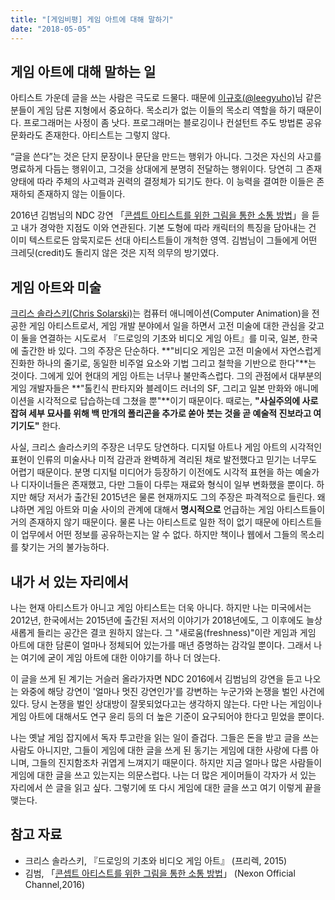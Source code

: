 ```yaml
---
title: "[게임비평] 게임 아트에 대해 말하기"
date: "2018-05-05"
---
```


[크리스 솔라스키(Chris Solarski)]: http://solarskistudio.com/about_contact.html
[이규호(@leegyuho)]: https://twitter.com/leegyuho
[콘셉트 아티스트를 위한 그림을 통한 소통 방법]: http://ndcreplay.nexon.com/NDC2016/sessions/NDC2016_0016.html#k%5B%5D=%EA%B9%80%EB%B2%94

## 게임 아트에 대해 말하는 일

아티스트 가운데 글을 쓰는 사람은 극도로 드물다. 때문에 [이규호(@leegyuho)]님 같은 분들이 게임 담론 지형에서 중요하다. 목소리가 없는 이들의 목소리 역할을 하기 때문이다. 프로그래머는 사정이 좀 낫다. 프로그래머는 블로깅이나 컨설턴트 주도 방법론 공유 문화라도 존재한다. 아티스트는 그렇지 않다.

“글을 쓴다”는 것은 단지 문장이나 문단을 만드는 행위가 아니다. 그것은 자신의 사고를 명료하게 다듬는 행위이고, 그것을 상대에게 분명히 전달하는 행위이다. 당연히 그 존재 양태에 따라 주체의 사고력과 권력의 결정체가 되기도 한다. 이 능력을 결여한 이들은 존재하되 존재하지 않는 이들이다.

2016년 김범님의 NDC 강연 「[콘셉트 아티스트를 위한 그림을 통한 소통 방법]」을 듣고 내가 경악한 지점도 이와 연관된다. 기본 도형에 따라 캐릭터의 특징을 담아내는 건 이미 텍스트로든 암묵지로든 선대 아티스트들이 개척한 영역. 김범님이 그들에게 어떤 크레딧(credit)도 돌리지 않은 것은 지적 의무의 방기였다.

## 게임 아트와 미술

[크리스 솔라스키(Chris Solarski)]는 컴퓨터 애니메이션(Computer Animation)을 전공한 게임 아티스트로서, 게임 개발 분야에서 일을 하면서 고전 미술에 대한 관심을 갖고 이 둘을 연결하는 시도로서 『드로잉의 기초와 비디오 게임 아트』를 미국, 일본, 한국에 출간한 바 있다. 그의 주장은 단순하다. **"비디오 게임은 고전 미술에서 자연스럽게 진화한 하나의 줄기로, 동일한 비주얼 요소와 기법 그리고 철학을 기반으로 한다"**는 것이다. 그에게 있어 현대의 게임 아트는 너무나 불만족스럽다. 그의 관점에서 대부분의 게임 개발자들은 **"톨킨식 판타지와 블레이드 러너의 SF, 그리고 일본 만화와 애니메이션을 시각적으로 답습하는데 그쳤을 뿐"**이기 때문이다. 때로는, **"사실주의에 사로잡혀 세부 묘사를 위해 백 만개의 폴리곤을 추가로 쏟아 붓는 것을 곧 예술적 진보라고 여기기도"** 한다.

사실, 크리스 솔라스키의 주장은 너무도 당연하다. 디지털 아트나 게임 아트의 시각적인 표현이 인류의 미술사나 미적 감관과 완벽하게 격리된 채로 발전했다고 믿기는 너무도 어렵기 때문이다. 분명 디지털 미디어가 등장하기 이전에도 시각적 표현을 하는 예술가나 디자이너들은 존재했고, 다만 그들이 다루는 재료와 형식이 일부 변화했을 뿐이다. 하지만 해당 저서가 출간된 2015년은 물론 현재까지도 그의 주장은 파격적으로 들린다. 왜냐하면 게임 아트와 미술 사이의 관계에 대해서 **명시적으로** 언급하는 게임 아티스트들이 거의 존재하지 않기 때문이다. 물론 나는 아티스트로 일한 적이 없기 때문에 아티스트들이 업무에서 어떤 정보를 공유하는지는 알 수 없다. 하지만 책이나 웹에서 그들의 목소리를 찾기는 거의 불가능하다.

## 내가 서 있는 자리에서

나는 현재 아티스트가 아니고 게임 아티스트는 더욱 아니다. 하지만 나는 미국에서는 2012년, 한국에서는 2015년에 출간된 저서의 이야기가 2018년에도, 그 이후에도 늘상 새롭게 들리는 공간은 결코 원하지 않는다. 그 "새로움(freshness)"이란 게임과 게임 아트에 대한 담론이 얼마나 정체되어 있는가를 매년 증명하는 감각일 뿐이다. 그래서 나는 여기에 굳이 게임 아트에 대한 이야기를 하나 더 얹는다.


이 글을 쓰게 된 계기는 거슬러 올라가자면 NDC 2016에서 김범님의 강연을 듣고 나오는 와중에 해당 강연이 '얼마나 멋진 강연인가'를 강변하는 누군가와 논쟁을 벌인 사건에 있다. 당시 논쟁을 벌인 상대방이 잘못되었다고는 생각하지 않는다. 다만 나는 게임이나 게임 아트에 대해서도 연구 윤리 등의 더 높은 기준이 요구되어야 한다고 믿었을 뿐이다.

나는 옛날 게임 잡지에서 독자 투고란을 읽는 일이 즐겁다. 그들은 돈을 받고 글을 쓰는 사람도 아니지만, 그들이 게임에 대한 글을 쓰게 된 동기는 게임에 대한 사랑에 다름 아니며, 그들의 진지함조차 귀엽게 느껴지기 때문이다. 하지만 지금 얼마나 많은 사람들이 게임에 대한 글을 쓰고 있는지는 의문스럽다. 나는 더 많은 게이머들이 각자가 서 있는 자리에서 쓴 글을 읽고 싶다. 그렇기에 또 다시 게임에 대한 글을 쓰고 여기 이렇게 끝을 맺는다.

## 참고 자료

- 크리스 솔라스키, 『드로잉의 기초와 비디오 게임 아트』 (프리렉, 2015)
- 김범,  「[콘셉트 아티스트를 위한 그림을 통한 소통 방법]」 (Nexon Official Channel,2016)
